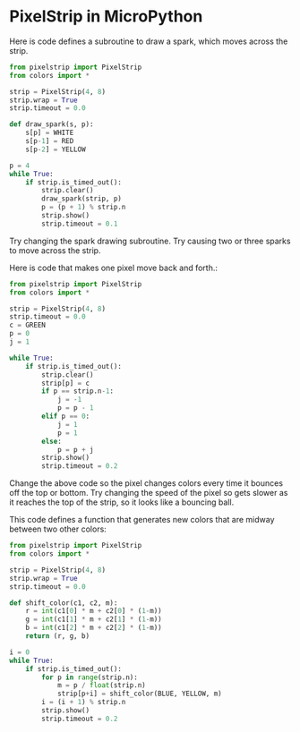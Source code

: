 # PixelStrip in MicroPython

Here is code defines a subroutine to draw a spark, which moves across the strip.

```python
from pixelstrip import PixelStrip
from colors import *

strip = PixelStrip(4, 8)
strip.wrap = True
strip.timeout = 0.0

def draw_spark(s, p):
    s[p] = WHITE
    s[p-1] = RED
    s[p-2] = YELLOW

p = 4
while True:
    if strip.is_timed_out():
        strip.clear()
        draw_spark(strip, p)
        p = (p + 1) % strip.n
        strip.show()
        strip.timeout = 0.1
```

Try changing the spark drawing subroutine.  Try causing two or three sparks to move across the strip.

Here is code that makes one pixel move back and forth.:

```python
from pixelstrip import PixelStrip
from colors import *

strip = PixelStrip(4, 8)
strip.timeout = 0.0
c = GREEN
p = 0
j = 1

while True:
    if strip.is_timed_out():
        strip.clear()
        strip[p] = c
        if p == strip.n-1:
            j = -1
            p = p - 1
        elif p == 0:
            j = 1
            p = 1
        else:
            p = p + j
        strip.show()
        strip.timeout = 0.2
```

Change the above code so the pixel changes colors every time it bounces off the top or bottom.  Try changing the speed of the pixel so gets slower as it reaches the top of the strip, so it looks like a bouncing ball.

This code defines a function that generates new colors that are midway between two other colors:

```python
from pixelstrip import PixelStrip
from colors import *

strip = PixelStrip(4, 8)
strip.wrap = True
strip.timeout = 0.0

def shift_color(c1, c2, m):
    r = int(c1[0] * m + c2[0] * (1-m))
    g = int(c1[1] * m + c2[1] * (1-m))
    b = int(c1[2] * m + c2[2] * (1-m))
    return (r, g, b)

i = 0
while True:
    if strip.is_timed_out():
        for p in range(strip.n):
            m = p / float(strip.n)
            strip[p+i] = shift_color(BLUE, YELLOW, m)
        i = (i + 1) % strip.n
        strip.show()
        strip.timeout = 0.2
```
